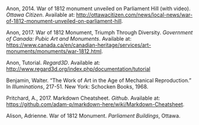 Anon, 2014. War of 1812 monument unveiled on Parliament Hill (with video). *Ottawa Citizen*. Available at: http://ottawacitizen.com/news/local-news/war-of-1812-monument-unveiled-on-parliament-hill.

Anon, 2017. War of 1812 Monument, Triumph Through Diversity. *Government of Canada: Pubic Art and Monuments*. Available at: https://www.canada.ca/en/canadian-heritage/services/art-monuments/monuments/war-1812.html.

Anon, Tutorial. *Regard3D*. Available at: http://www.regard3d.org/index.php/documentation/tutorial

Benjamin, Walter. “The Work of Art in the Age of Mechanical Reproduction.” In *Illuminations*, 217-51. New York: Schocken Books, 1968.

Pritchard, A., 2017. Markdown Cheatsheet. *Github*. Available at: https://github.com/adam-p/markdown-here/wiki/Markdown-Cheatsheet.

Alison, Adrienne. War of 1812 Monument. *Parliament Buildings*, Ottawa.
